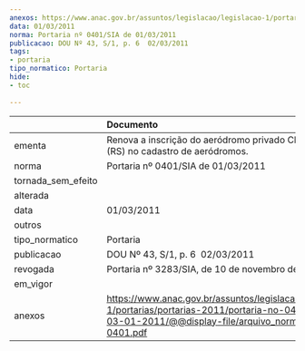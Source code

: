 ```yaml
---
anexos: https://www.anac.gov.br/assuntos/legislacao/legislacao-1/portarias/portarias-2011/portaria-no-0401-sia-de-03-01-2011/@@display-file/arquivo_norma/PA2011-0401.pdf
data: 01/03/2011
norma: Portaria nº 0401/SIA de 01/03/2011
publicacao: DOU Nº 43, S/1, p. 6  02/03/2011
tags:
- portaria
tipo_normatico: Portaria
hide: 
- toc 
 
---
```


|                    | Documento                                                                                                                                                         |
|:-------------------|:------------------------------------------------------------------------------------------------------------------------------------------------------------------|
| ementa             | Renova a inscrição do aeródromo privado Chico Ledur (RS) no cadastro de aeródromos.                                                                               |
| norma              | Portaria nº 0401/SIA de 01/03/2011                                                                                                                                |
| tornada_sem_efeito |                                                                                                                                                                   |
| alterada           |                                                                                                                                                                   |
| data               | 01/03/2011                                                                                                                                                        |
| outros             |                                                                                                                                                                   |
| tipo_normatico     | Portaria                                                                                                                                                          |
| publicacao         | DOU Nº 43, S/1, p. 6  02/03/2011                                                                                                                                  |
| revogada           | Portaria nº 3283/SIA, de 10 de novembro de 2016.                                                                                                                  |
| em_vigor           |                                                                                                                                                                   |
| anexos             | https://www.anac.gov.br/assuntos/legislacao/legislacao-1/portarias/portarias-2011/portaria-no-0401-sia-de-03-01-2011/@@display-file/arquivo_norma/PA2011-0401.pdf |